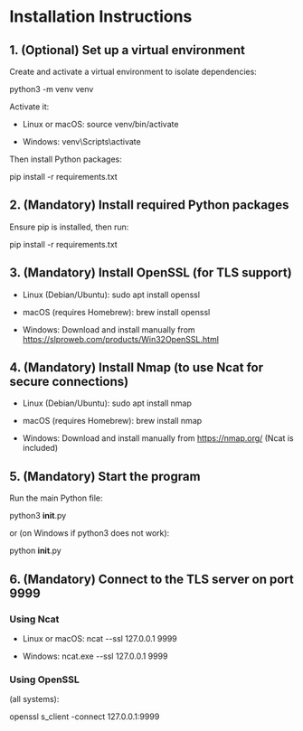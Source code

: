 # Installation Instructions

## 1. (Optional) Set up a virtual environment

Create and activate a virtual environment to isolate dependencies:

python3 -m venv venv

Activate it:

- Linux or macOS:
  source venv/bin/activate
  
- Windows:
  venv\Scripts\activate

Then install Python packages:

pip install -r requirements.txt

## 2. (Mandatory) Install required Python packages 

Ensure pip is installed, then run:

pip install -r requirements.txt

## 3. (Mandatory)  Install OpenSSL (for TLS support)

- Linux (Debian/Ubuntu):
  sudo apt install openssl
  
- macOS (requires Homebrew):
  brew install openssl
  
- Windows: 
  Download and install manually from https://slproweb.com/products/Win32OpenSSL.html

## 4. (Mandatory)  Install Nmap (to use Ncat for secure connections)

- Linux (Debian/Ubuntu):
  sudo apt install nmap
  
- macOS (requires Homebrew):
  brew install nmap
  
- Windows: 
  Download and install manually from https://nmap.org/ (Ncat is included)
  
## 5. (Mandatory) Start the program

Run the main Python file:

python3 __init__.py

or (on Windows if python3 does not work):

python __init__.py

## 6. (Mandatory) Connect to the TLS server on port 9999

### Using Ncat

- Linux or macOS:
  ncat --ssl 127.0.0.1 9999
  
- Windows:
  ncat.exe --ssl 127.0.0.1 9999

### Using OpenSSL

(all systems):

openssl s_client -connect 127.0.0.1:9999


